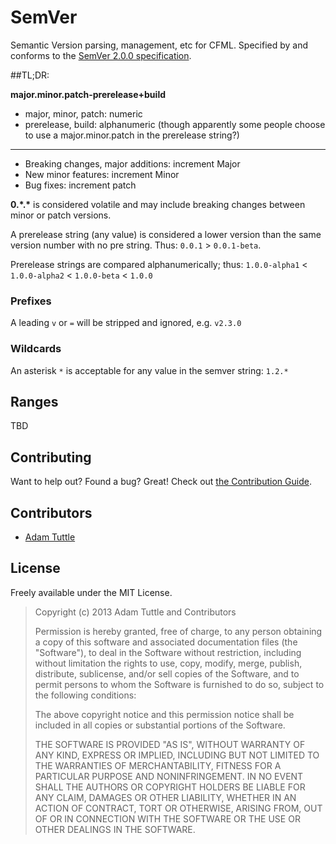 # SemVer

Semantic Version parsing, management, etc for CFML. Specified by and conforms to the [SemVer 2.0.0 specification](http://semver.org/spec/v2.0.0.html).

##TL;DR:

**major.minor.patch-prerelease+build**

* major, minor, patch: numeric
* prerelease, build: alphanumeric (though apparently some people choose to use a major.minor.patch in the prerelease string?)

---

* Breaking changes, major additions: increment Major
* New minor features: increment Minor
* Bug fixes: increment patch

**0.\*.\*** is considered volatile and may include breaking changes between minor or patch versions.

A prerelease string (any value) is considered a lower version than the same version number with no pre string. Thus: `0.0.1` > `0.0.1-beta`.

Prerelease strings are compared alphanumerically; thus: `1.0.0-alpha1` < `1.0.0-alpha2` < `1.0.0-beta` < `1.0.0`

### Prefixes

A leading `v` or `=` will be stripped and ignored, e.g. `v2.3.0`

### Wildcards

An asterisk `*` is acceptable for any value in the semver string: `1.2.*`

## Ranges

TBD

## Contributing

Want to help out? Found a bug? Great! Check out [the Contribution Guide](https://github.com/atuttle/cf-semver/blob/master/contributing.md#contribution-guide).

## Contributors

* [Adam Tuttle](http://github.com/atuttle/)

## License

Freely available under the MIT License.

> Copyright (c) 2013 Adam Tuttle and Contributors
>
> Permission is hereby granted, free of charge, to any person obtaining a copy
> of this software and associated documentation files (the "Software"), to deal
> in the Software without restriction, including without limitation the rights
> to use, copy, modify, merge, publish, distribute, sublicense, and/or sell
> copies of the Software, and to permit persons to whom the Software is
> furnished to do so, subject to the following conditions:
>
> The above copyright notice and this permission notice shall be included in
> all copies or substantial portions of the Software.
>
> THE SOFTWARE IS PROVIDED "AS IS", WITHOUT WARRANTY OF ANY KIND, EXPRESS OR
> IMPLIED, INCLUDING BUT NOT LIMITED TO THE WARRANTIES OF MERCHANTABILITY,
> FITNESS FOR A PARTICULAR PURPOSE AND NONINFRINGEMENT. IN NO EVENT SHALL THE
> AUTHORS OR COPYRIGHT HOLDERS BE LIABLE FOR ANY CLAIM, DAMAGES OR OTHER
> LIABILITY, WHETHER IN AN ACTION OF CONTRACT, TORT OR OTHERWISE, ARISING FROM,
> OUT OF OR IN CONNECTION WITH THE SOFTWARE OR THE USE OR OTHER DEALINGS IN
> THE SOFTWARE.
